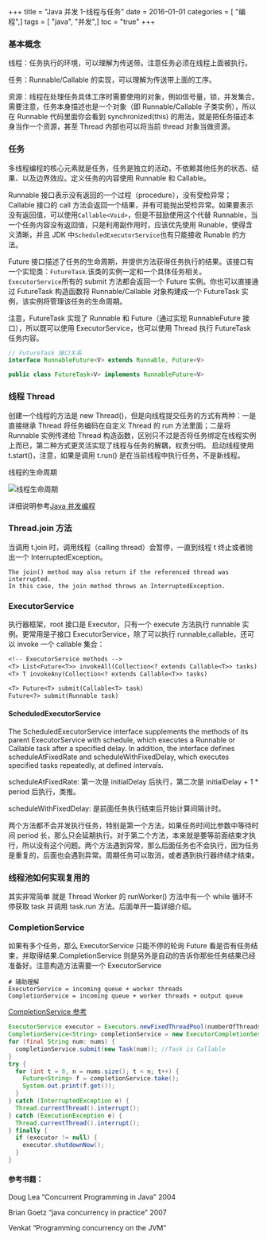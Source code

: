 +++
title = "Java 并发 1-线程与任务"
date = 2016-01-01
categories = [ "编程",]
tags = [ "java", "并发",]
toc = "true"
+++


### 基本概念

线程：任务执行的环境，可以理解为传送带。注意任务必须在线程上面被执行。

任务：Runnable/Callable 的实现，可以理解为传送带上面的工序。

资源：线程在处理任务具体工序时需要使用的对象，例如信号量，锁，并发集合。需要注意，任务本身描述也是一个对象（即 Runnable/Callable 子类实例），所以在 Runnable 代码里面你会看到 synchronized(this) 的用法，就是把任务描述本身当作一个资源，甚至 Thread 内部也可以将当前 thread 对象当做资源。

### 任务

多线程编程的核心元素就是任务，任务是独立的活动，不依赖其他任务的状态、结果、以及边界效应。定义任务的内容使用 Runnable 和 Callable。

Runnable 接口表示没有返回的一个过程（procedure），没有受检异常；
Callable 接口的 call 方法会返回一个结果，并有可能抛出受检异常。如果要表示没有返回值，可以使用`Callable<Void>`，但是不鼓励使用这个代替 Runnable，当一个任务内容没有返回值，只是利用副作用时，应该优先使用 Runable，使得含义清晰，并且 JDK 中`ScheduledExecutorService`也有只能接收 Runable 的方法。

Future 接口描述了任务的生命周期，并提供方法获得任务执行的结果。该接口有一个实现类：`FutureTask`.该类的实例一定和一个具体任务相关。`ExecutorService`所有的 submit 方法都会返回一个 Future 实例。你也可以直接通过 FutureTask 构造函数将 Runnable/Callable 对象构建成一个 FutureTask 实例，该实例将管理该任务的生命周期。

注意，FutureTask 实现了 Runnable 和 Future（通过实现 RunnableFuture 接口），所以既可以使用 ExecutorService，也可以使用 Thread 执行 FutureTask 任务内容。

```java
// FutureTask 接口关系
interface RunnableFuture<V> extends Runnable, Future<V> 

public class FutureTask<V> implements RunnableFuture<V> 
```

### 线程 Thread

创建一个线程的方法是 new Thread()，但是向线程提交任务的方式有两种：一是直接继承 Thread 将任务编码在自定义 Thread 的 run 方法里面；二是将 Runnable 实例传递给 Thread 构造函数，区别只不过是否将任务绑定在线程实例上而已，第二种方式更灵活实现了线程与任务的解耦，权责分明。
启动线程使用 t.start()，注意，如果是调用 t.run() 是在当前线程中执行任务，不是新线程。

线程的生命周期

![线程生命周期](https://cdn.jsdelivr.net/gh/zhimoe/picx-images-hosting@master/pic/java-thread-lifecycle.4w2mxew710c0.webp)

详细说明参考[Java 并发编程](https://learn.lianglianglee.com/%E4%B8%93%E6%A0%8F/Java%20%E5%B9%B6%E5%8F%91%E7%BC%96%E7%A8%8B%2078%20%E8%AE%B2-%E5%AE%8C/03%20%E7%BA%BF%E7%A8%8B%E6%98%AF%E5%A6%82%E4%BD%95%E5%9C%A8%206%20%E7%A7%8D%E7%8A%B6%E6%80%81%E4%B9%8B%E9%97%B4%E8%BD%AC%E6%8D%A2%E7%9A%84%EF%BC%9F.md)

### Thread.join 方法

当调用 t.join 时，调用线程（calling thread）会暂停，一直到线程 t 终止或者抛出一个 InterruptedException。

    The join() method may also return if the referenced thread was interrupted.
    In this case, the join method throws an InterruptedException.

### ExecutorService

执行器框架，root 接口是 Executor，只有一个 execute 方法执行 runnable 实例。更常用是子接口 ExecutorService，除了可以执行 runnable,callable，还可以 invoke 一个 callable 集合：

```javadoc
<!-- ExecutorService methods -->
<T> List<Future<T>> invokeAll(Collection<? extends Callable<T>> tasks)
<T> T invokeAny(Collection<? extends Callable<T>> tasks)

<T> Future<T> submit(Callable<T> task)
Future<?> submit(Runnable task)
```

#### ScheduledExecutorService

The ScheduledExecutorService interface supplements the methods of its parent ExecutorService with schedule, which
executes a Runnable or Callable task after a specified delay. In addition, the interface defines scheduleAtFixedRate and
scheduleWithFixedDelay, which executes specified tasks repeatedly, at defined intervals.

scheduleAtFixedRate: 第一次是 initialDelay 后执行，第二次是 initialDelay + 1 * period 后执行，类推。

scheduleWithFixedDelay: 是前面任务执行结束后开始计算间隔计时。

两个方法都不会并发执行任务，特别是第一个方法，如果任务时间比参数中等待时间 period 长，那么只会延期执行。对于第二个方法，本来就是要等前面结束才执行，所以没有这个问题。两个方法遇到异常，那么后面任务也不会执行，因为任务是重复的，后面也会遇到异常。周期任务可以取消，或者遇到执行器终结才结束。

### 线程池如何实现复用的

其实非常简单 就是 Thread Worker 的 runWorker() 方法中有一个 while 循环不停获取 task 并调用 task.run 方法。后面单开一篇详细介绍。

### CompletionService

如果有多个任务，那么 ExecutorService 只能不停的轮询 Future 看是否有任务结束，并取得结果.CompletionService 则是另外是自动的告诉你那些任务结果已经准备好。注意构造方法需要一个 ExecutorService

```text
# 辅助理解
ExecutorService = incoming queue + worker threads
CompletionService = incoming queue + worker threads + output queue
```

[CompletionService 参考](http://stackoverflow.com/questions/4912228/when-should-i-use-a-completionservice-over-an-executorservice)

```java
ExecutorService executor = Executors.newFixedThreadPool(numberOfThreadsInThePool);
CompletionService<String> completionService = new ExecutorCompletionService<String>(executor);
for (final String num: nums) {
  completionService.submit(new Task(num)); //Task is Callable
}
try {
  for (int t = 0, n = nums.size(); t < n; t++) {
    Future<String> f = completionService.take();
    System.out.print(f.get());
  }
} catch (InterruptedException e) {
  Thread.currentThread().interrupt();
} catch (ExecutionException e) {
  Thread.currentThread().interrupt();
} finally {
  if (executor != null) {
    executor.shutdownNow();
  }
}
```

#### 参考书籍：

Doug Lea “Concurrent Programming in Java” 2004

Brian Goetz “java concurrency in practice” 2007

Venkat “Programming concurrency on the JVM”
